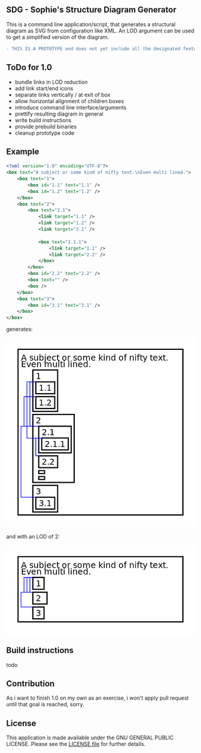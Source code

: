 ## SDG - Sophie's Structure Diagram Generator

This is a command line application/script, that generates a structural diagram as SVG from configuration like XML.
An LOD argument can be used to get a simplified version of the diagram.

```diff
- THIS IS A PROTOTYPE and does not yet include all the designated features!
```

## ToDo for 1.0

- bundle links in LOD reduction
- add link start/end icons
- separate links vertically / at exit of box
- allow horizontal alignment of children boxes
- introduce command line interface/arguments
- prettify resulting diagram in general
- write build instructions
- provide prebuild binaries
- cleanup prototype code

## Example

```xml
<?xml version="1.0" encoding="UTF-8"?>
<box text="A subject or some kind of nifty text.\nEven multi lined.">
    <box text="1">
        <box id="1.1" text="1.1" />
        <box id="1.2" text="1.2" />
    </box>
    <box text="2">
        <box text="2.1">
            <link target="1.1" />
            <link target="1.2" />
            <link target="3.1" />

            <box text="2.1.1">
                <link target="1.1" />
                <link target="2.2" />
            </box>
        </box>
        <box id="2.2" text="2.2" />
        <box text="" />
        <box />
    </box>
    <box text="3">
        <box id="3.1" text="3.1" />
    </box>
</box>

```

generates:

![Example](example/example.svg)

and with an LOD of 2:

![Example](example/example_lod2.svg)

## Build instructions

todo

## Contribution

As i want to finish 1.0 on my own as an exercise, i won't apply pull request until that goal is reached, sorry.

## License

This application is made available under the GNU GENERAL PUBLIC LICENSE.
Please see the [LICENSE file](LICENSE) for further details.
